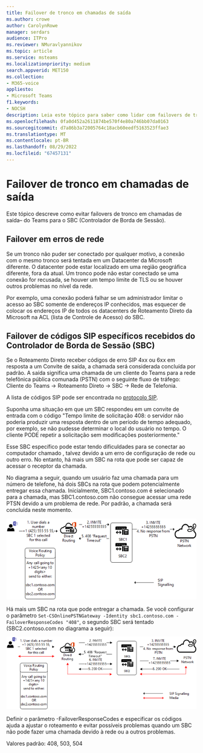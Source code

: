 ```yaml
---
title: Failover de tronco em chamadas de saída
ms.author: crowe
author: CarolynRowe
manager: serdars
audience: ITPro
ms.reviewer: NMuravlyannikov
ms.topic: article
ms.service: msteams
ms.localizationpriority: medium
search.appverid: MET150
ms.collection:
- M365-voice
appliesto:
- Microsoft Teams
f1.keywords:
- NOCSH
description: Leia este tópico para saber como lidar com failovers de tronco em chamadas de saída do Teams para o SBC (Controlador de Borda de Sessão).
ms.openlocfilehash: 0fa0d452a2611874be570f4e80a746bb07da0163
ms.sourcegitcommit: d7a86b3a72005764c18acb60eedf5163523ffae3
ms.translationtype: MT
ms.contentlocale: pt-BR
ms.lasthandoff: 08/29/2022
ms.locfileid: "67457131"
---
```

# <a name="trunk-failover-on-outbound-calls"></a>Failover de tronco em chamadas de saída

Este tópico descreve como evitar failovers de tronco em chamadas de saída– do Teams para o SBC (Controlador de Borda de Sessão).

## <a name="failover-on-network-errors"></a>Failover em erros de rede

Se um tronco não puder ser conectado por qualquer motivo, a conexão com o mesmo tronco será tentada em um Datacenter da Microsoft diferente. O datacenter pode estar localizado em uma região geográfica diferente, fora da atual. Um tronco pode não estar conectado se uma conexão for recusada, se houver um tempo limite de TLS ou se houver outros problemas no nível da rede.

Por exemplo, uma conexão poderá falhar se um administrador limitar o acesso ao SBC somente de endereços IP conhecidos, mas esquecer de colocar os endereços IP de todos os datacenters de Roteamento Direto da Microsoft na ACL (lista de Controle de Acesso) do SBC. 

## <a name="failover-of-specific-sip-codes-received-from-the-session-border-controller-sbc"></a>Failover de códigos SIP específicos recebidos do Controlador de Borda de Sessão (SBC)

Se o Roteamento Direto receber códigos de erro SIP 4xx ou 6xx em resposta a um Convite de saída, a chamada será considerada concluída por padrão. A saída significa uma chamada de um cliente do Teams para a rede telefônica pública comunada (PSTN) com o seguinte fluxo de tráfego: Cliente do Teams -> Roteamento Direto -> SBC -> Rede de Telefonia.

A lista de códigos SIP pode ser encontrada no [protocolo SIP](https://tools.ietf.org/html/rfc3261).

Suponha uma situação em que um SBC respondeu em um convite de entrada com o código "Tempo limite de solicitação 408: o servidor não poderia produzir uma resposta dentro de um período de tempo adequado, por exemplo, se não pudesse determinar o local do usuário no tempo. O cliente PODE repetir a solicitação sem modificações posteriormente."

Esse SBC específico pode estar tendo dificuldades para se conectar ao computador chamado , talvez devido a um erro de configuração de rede ou outro erro. No entanto, há mais um SBC na rota que pode ser capaz de acessar o receptor da chamada.

No diagrama a seguir, quando um usuário faz uma chamada para um número de telefone, há dois SBCs na rota que podem potencialmente entregar essa chamada. Inicialmente, SBC1.contoso.com é selecionado para a chamada, mas SBC1.contoso.com não consegue acessar uma rede PTSN devido a um problema de rede.
Por padrão, a chamada será concluída neste momento. 
 
![Diagrama mostrando que o SBC não consegue acessar o PSTN devido a um problema de rede.](media/direct-routing-failover-response-codes1.png)

Há mais um SBC na rota que pode entregar a chamada.
Se você configurar o parâmetro `Set-CSOnlinePSTNGateway -Identity sbc1.contoso.com -FailoverResponseCodes "408"`, o segundo SBC será tentado (SBC2.contoso.com no diagrama a seguir):

![Diagrama mostrando o roteamento para o segundo SBC.](media/direct-routing-failover-response-codes2.png)

Definir o parâmetro -FailoverResponseCodes e especificar os códigos ajuda a ajustar o roteamento e evitar possíveis problemas quando um SBC não pode fazer uma chamada devido à rede ou a outros problemas.

Valores padrão: 408, 503, 504

